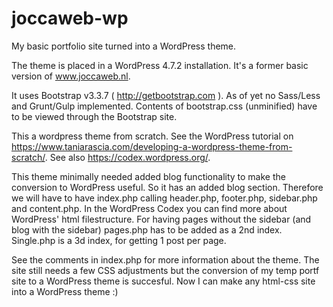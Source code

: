 # joccaweb-wp
My basic portfolio site turned into a WordPress theme.

The theme is placed in a WordPress 4.7.2 installation. It's a former basic version of www.joccaweb.nl.

It uses Bootstrap v3.3.7 ( http://getbootstrap.com ). As of yet no Sass/Less and Grunt/Gulp implemented.
Contents of bootstrap.css (unminified) have to be viewed through the Bootstrap site.

This a wordpress theme from scratch. See the WordPress tutorial on https://www.taniarascia.com/developing-a-wordpress-theme-from-scratch/. See also https://codex.wordpress.org/.

This theme minimally needed added blog functionality to make the conversion to WordPress useful. So it has an added blog section.
Therefore we will have to have index.php calling header.php, footer.php, sidebar.php and content.php. In the WordPress Codex you can find more about WordPress' html filestructure.
For having pages without the sidebar (and blog with the sidebar) pages.php has to be added as a 2nd index. Single.php is a 3d index, for getting 1 post per page.

See the comments in index.php for more information about the theme. The site still needs a few CSS adjustments but the conversion of my temp portf site to a WordPress theme is succesful. Now I can make any html-css site into a WordPress theme :)
